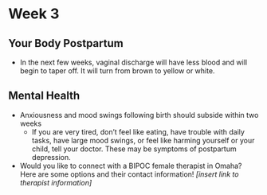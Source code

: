 # Week 3
## Your Body Postpartum
- In the next few weeks, vaginal discharge will have less blood and will begin to taper off. It will turn from brown to yellow or white.

## Mental Health
- Anxiousness and mood swings following birth should subside within two weeks 
    - If you are very tired, don’t feel like eating, have trouble with daily tasks, have large mood swings, or feel like harming yourself or your child, tell your doctor. These may be symptoms of postpartum depression. 
- Would you like to connect with a BIPOC female therapist in Omaha? Here are some options and their contact information! *[insert link to therapist information]*
